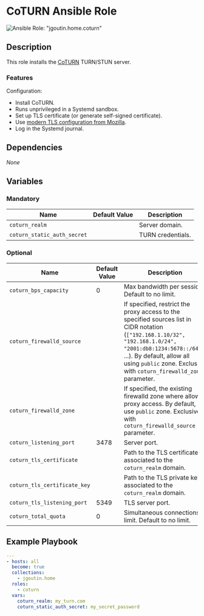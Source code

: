 # CoTURN Ansible Role

![Ansible Role: "jgoutin.home.coturn"](https://github.com/JGoutin/ansible_home/workflows/Ansible%20Role:%20%22jgoutin.home.coturn%22/badge.svg)

## Description

This role installs the [CoTURN](https://github.com/coturn/coturn) TURN/STUN server.

### Features

Configuration:
* Install CoTURN.
* Runs unprivileged in a Systemd sandbox.
* Set up TLS certificate (or generate self-signed certificate).
* Use [modern TLS configuration from Mozilla](https://ssl-config.mozilla.org/#config=modern).
* Log in the Systemd journal.

## Dependencies

*None*

## Variables

### Mandatory

| Name                        | Default Value | Description       |
|-----------------------------|---------------|-------------------|
| `coturn_realm`              |               | Server domain.    |
| `coturn_static_auth_secret` |               | TURN credentials. |

### Optional

| Name                         | Default Value | Description                                                                                                                                                                                                                                                    |
|------------------------------|---------------|----------------------------------------------------------------------------------------------------------------------------------------------------------------------------------------------------------------------------------------------------------------|
| `coturn_bps_capacity`        | 0             | Max bandwidth per session. Default to no limit.                                                                                                                                                                                                                |
| `coturn_firewalld_source`    |               | If specified, restrict the proxy access to the specified sources list in CIDR notation (`["192.168.1.10/32", "192.168.1.0/24", "2001:db8:1234:5678::/64"]`, ...). By default, allow all using `public` zone. Exclusive with `coturn_firewalld_zone` parameter. |
| `coturn_firewalld_zone`      |               | If specified, the existing firewalld zone where allow proxy access. By default, use `public` zone. Exclusive with `coturn_firewalld_source` parameter.                                                                                                         |
| `coturn_listening_port`      | 3478          | Server port.                                                                                                                                                                                                                                                   |
| `coturn_tls_certificate`     |               | Path to the TLS certificate associated to the `coturn_realm` domain.                                                                                                                                                                                           |
| `coturn_tls_certificate_key` |               | Path to the TLS private key associated to the `coturn_realm` domain.                                                                                                                                                                                           |
| `coturn_tls_listening_port`  | 5349          | TLS server port.                                                                                                                                                                                                                                               |
| `coturn_total_quota`         | 0             | Simultaneous connections limit. Default to no limit.                                                                                                                                                                                                           |

## Example Playbook

```yaml
---
- hosts: all
  become: true
  collections:
    - jgoutin.home
  roles:
    - coturn
  vars:
    coturn_realm: my_turn.com
    coturn_static_auth_secret: my_secret_password
```
